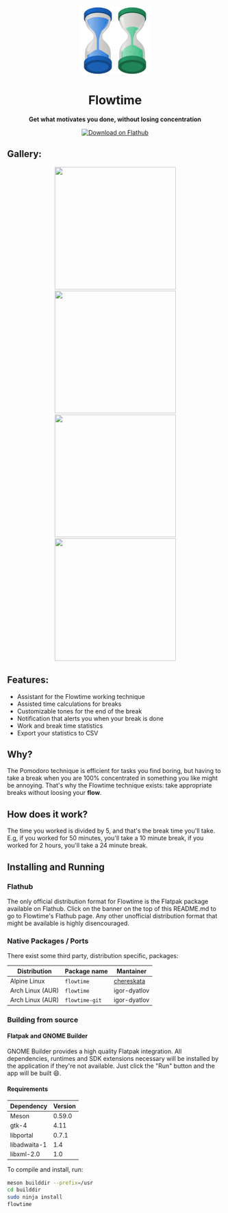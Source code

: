 <div align="center">
	<img src="data/icons/hicolor/scalable/apps/io.github.diegoivanme.flowtime.svg" width="160" height="160"></img>

# Flowtime

**Get what motivates you done, without losing concentration**

<a href="https://flathub.org/apps/details/io.github.diegoivanme.flowtime">
    <img width="200" src="https://flathub.org/assets/badges/flathub-badge-en.png" alt="Download on Flathub">
</a>

</div>

## Gallery:

<div align="center">
	<img src="https://raw.githubusercontent.com/Diego-Ivan/Flowtime/main/data/screenshots/01.png" width="283" height="286" style="padding-top=24;"></img>
	<img src="https://raw.githubusercontent.com/Diego-Ivan/Flowtime/main/data/screenshots/02.png" width="283" height="286"></img>	
	<img src="https://raw.githubusercontent.com/Diego-Ivan/Flowtime/main/data/screenshots/03.png" width="283" height="286"></img>
	<img src="https://raw.githubusercontent.com/Diego-Ivan/Flowtime/main/data/screenshots/04.png" width="283" height="286"></img>
</div>

## Features:

* Assistant for the Flowtime working technique
* Assisted time calculations for breaks
* Customizable tones for the end of the break
* Notification that alerts you when your break is done
* Work and break time statistics
* Export your statistics to CSV

## Why?

The Pomodoro technique is efficient for tasks you find boring, but having to take a break when you are 100% concentrated in something you like might be annoying. That's why the Flowtime technique exists: take appropriate breaks without loosing your **flow**.

## How does it work?

The time you worked is divided by 5, and that's the break time you'll take. E.g, if you worked for 50 minutes, you'll take a 10 minute break, if you worked for 2 hours, you'll take a 24 minute break.

## Installing and Running

### Flathub

The only official distribution format for Flowtime is the Flatpak package available on Flathub. Click on the banner on the top of this README.md to go to Flowtime's Flathub page. Any other unofficial distribution format that might be available is highly disencouraged.

### Native Packages / Ports

There exist some third party, distribution specific, packages:

| Distribution        | Package name    | Mantainer       |
| ------------------- | --------------- | --------------- |
| Alpine Linux        | `flowtime`      | [chereskata](https://gitlab.alpinelinux.org/chereskata) |
| Arch Linux (AUR)    | `flowtime`      | igor-dyatlov    |
| Arch Linux (AUR)    | `flowtime-git`  | igor-dyatlov    |


### Building from source

#### Flatpak and GNOME Builder

GNOME Builder provides a high quality Flatpak integration. All dependencies, runtimes and SDK extensions necessary will be installed by the application if they're not available. Just click the "Run" button and the app will be built :smile:.

#### Requirements

| Dependency | Version |
| ---------- | ------- |
| Meson | 0.59.0 |
| gtk-4  | 4.11 |
| libportal | 0.7.1 |
| libadwaita-1 |  1.4 |
| libxml-2.0 |  1.0 |

To compile and install, run:

```sh
meson builddir --prefix=/usr
cd builddir
sudo ninja install
flowtime
```
